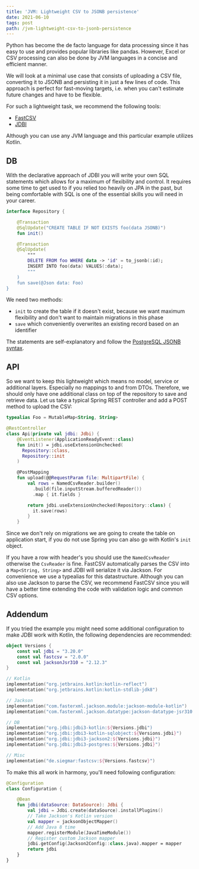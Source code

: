 ```yaml
---
title: 'JVM: Lightweight CSV to JSONB persistence'
date: 2021-06-10
tags: post
path: /jvm-lightweight-csv-to-jsonb-persistence
---
```


Python has become the de facto language for data processing since it has easy to use and provides popular libraries like pandas. However, Excel or CSV processing can also be done by JVM languages in a concise and efficient manner.

We will look at a minimal use case that consists of uploading a CSV file, converting it to JSONB and persisting it in just a few lines of code. This approach is perfect for fast-moving targets, i.e. when you can't estimate future changes and have to be flexible.

For such a lightweight task, we recommend the following tools:

- [FastCSV](https://github.com/osiegmar/FastCSV)
- [JDBI](https://jdbi.org/)

Although you can use any JVM language and this particular example utilizes Kotlin.

## DB

With the declarative approach of JDBI you will write your own SQL statements which allows for a maximum of flexibility and control. It requires some time to get used to if you relied too heavily on JPA in the past, but being comfortable with SQL is one of the essential skills you will need in your career.

```kotlin
interface Repository {

    @Transaction
    @SqlUpdate("CREATE TABLE IF NOT EXISTS foo(data JSONB)")
    fun init()

    @Transaction
    @SqlUpdate(
        """
        DELETE FROM foo WHERE data -> 'id' = to_jsonb(:id);
        INSERT INTO foo(data) VALUES(:data);
        """
    )
    fun save(@Json data: Foo)
}
```

We need two methods:

- `init` to create the table if it doesn't exist, because we want maximum flexibility and don't want to maintain migrations in this phase
- `save` which conveniently overwrites an existing record based on an identifier

The statements are self-explanatory and follow the [PostgreSQL JSONB syntax](https://www.postgresql.org/docs/9.4/functions-json.html).

## API

So we want to keep this lightweight which means no model, service or additional layers. Especially no mappings to and from DTOs. Therefore, we should only have one additional class on top of the repository to save and retrieve data. Let us take a typical Spring REST controller and add a POST method to upload the CSV:

```kotlin
typealias Foo = MutableMap<String, String>

@RestController
class Api(private val jdbi: Jdbi) {
    @EventListener(ApplicationReadyEvent::class)
    fun init() = jdbi.useExtensionUnchecked(
      Repository::class,
      Repository::init
    )

    @PostMapping
    fun upload(@@RequestParam file: MultipartFile) {
        val rows = NamedCsvReader.builder()
          .build(file.inputStream.bufferedReader())
          .map { it.fields }

        return jdbi.useExtensionUnchecked(Repository::class) {
          it.save(rows)
        }
    }
```

Since we don't rely on migrations we are going to create the table on application start, if you do not use Spring you can also go with Kotlin's `init` object.

If you have a row with header's you should use the `NamedCsvReader` otherwise the `CsvReader` is fine. FastCSV automatically parses the CSV into a `Map<String, String>` and JDBI will serialize it via Jackson. For convenience we use a typealias for this datastructure. Although you can also use Jackson to parse the CSV, we recommend FastCSV since you will have a better time extending the code with validation logic and common CSV options.

## Addendum

If you tried the example you might need some additional configuration to make JDBI work with Kotlin, the following dependencies are recommended:

```kotlin
object Versions {
    const val jdbi = "3.20.0"
    const val fastcsv = "2.0.0"
    const val jacksonJsr310 = "2.12.3"
}

// Kotlin
implementation("org.jetbrains.kotlin:kotlin-reflect")
implementation("org.jetbrains.kotlin:kotlin-stdlib-jdk8")

// Jackson
implementation("com.fasterxml.jackson.module:jackson-module-kotlin")
implementation("com.fasterxml.jackson.datatype:jackson-datatype-jsr310:${Versions.jacksonJsr310}")

// DB
implementation("org.jdbi:jdbi3-kotlin:${Versions.jdbi")
implementation("org.jdbi:jdbi3-kotlin-sqlobject:${Versions.jdbi}")
implementation("org.jdbi:jdbi3-jackson2:${Versions.jdbi}")
implementation("org.jdbi:jdbi3-postgres:${Versions.jdbi}")

// Misc
implementation("de.siegmar:fastcsv:${Versions.fastcsv}")
```

To make this all work in harmony, you'll need following configuration:

```kotlin
@Configuration
class Configuration {

    @Bean
    fun jdbi(dataSource: DataSource): Jdbi {
        val jdbi = Jdbi.create(dataSource).installPlugins()
        // Take Jackson's Kotlin version
        val mapper = jacksonObjectMapper()
        // Add Java 8 time
        mapper.registerModule(JavaTimeModule())
        // Register custom Jackson mapper
        jdbi.getConfig(Jackson2Config::class.java).mapper = mapper
        return jdbi
    }
}
```

